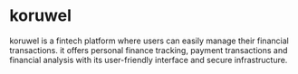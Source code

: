 # koruwel
koruwel is a fintech platform where users can easily manage their financial transactions. it offers personal finance tracking, payment transactions and financial analysis with its user-friendly interface and secure infrastructure.
